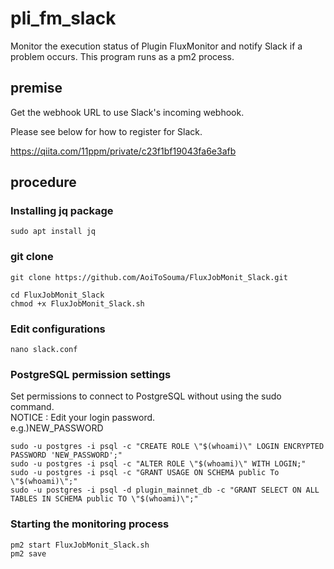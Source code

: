 # pli_fm_slack
Monitor the execution status of Plugin FluxMonitor and notify Slack if a problem occurs.
This program runs as a pm2 process.
## premise
Get the webhook URL to use Slack's incoming webhook.


Please see below for how to register for Slack.

https://qiita.com/11ppm/private/c23f1bf19043fa6e3afb

## procedure
### Installing jq package
```
sudo apt install jq
```
### git clone
```
git clone https://github.com/AoiToSouma/FluxJobMonit_Slack.git
```
```
cd FluxJobMonit_Slack
chmod +x FluxJobMonit_Slack.sh
```
### Edit configurations
```
nano slack.conf
```

### PostgreSQL permission settings
Set permissions to connect to PostgreSQL without using the sudo command.<br>
NOTICE : Edit your login password.<br>
e.g.)NEW_PASSWORD
```
sudo -u postgres -i psql -c "CREATE ROLE \"$(whoami)\" LOGIN ENCRYPTED PASSWORD 'NEW_PASSWORD';"
sudo -u postgres -i psql -c "ALTER ROLE \"$(whoami)\" WITH LOGIN;"
sudo -u postgres -i psql -c "GRANT USAGE ON SCHEMA public To \"$(whoami)\";"
sudo -u postgres -i psql -d plugin_mainnet_db -c "GRANT SELECT ON ALL TABLES IN SCHEMA public TO \"$(whoami)\";"
```

### Starting the monitoring process
```
pm2 start FluxJobMonit_Slack.sh
pm2 save
```
